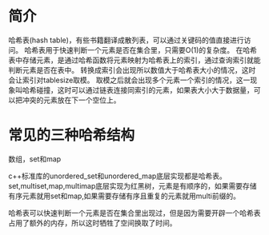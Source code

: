# 简介
哈希表(hash table)，有些书籍翻译成散列表，可以通过关键码的值直接进行访问。
哈希表用于快速判断一个元素是否在集合里，只需要O(1)的复杂度。
在哈希表中存储元素，是通过哈希函数将元素映射为哈希表上的索引，通过查询索引就能判断元素是否在表中。
转换成索引会出现所以数值大于哈希表大小的情况，这时会让索引对tablesize取模。
取模之后就会出现多个元素一个索引的情况，这一现象叫哈希碰撞，这时可以通过链表连接同索引的元素，如果表大小大于数据量，可以把冲突的元素放在下一个空位上。

# 常见的三种哈希结构
数组，set和map

c++标准库的unordered_set和unordered_map底层实现都是哈希表。set,multiset,map,multimap底层实现为红黑树，元素是有顺序的，如果需要存储有序元素就用set和map,如果需要存储有序且重复的元素就用multi前缀的。

哈希表可以快速判断一个元素是否在集合里出现过，但是因为需要开辟一个哈希表占用了额外的内存，所以这时牺牲了空间换取了时间。